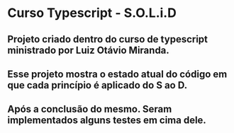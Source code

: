 # Curso Typescript - S.O.L.i.D

## Projeto criado dentro do curso de typescript ministrado por Luiz Otávio Miranda.
## Esse projeto mostra o estado atual do código em que cada princípio é aplicado do S ao D.
## Após a conclusão do mesmo. Seram implementados alguns testes em cima dele.

